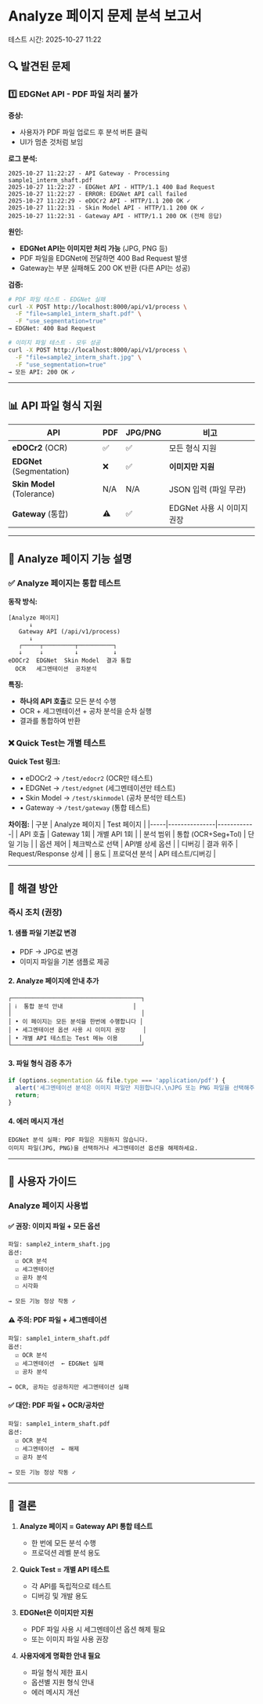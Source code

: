 # Analyze 페이지 문제 분석 보고서

테스트 시간: 2025-10-27 11:22

## 🔍 발견된 문제

### 1️⃣ EDGNet API - PDF 파일 처리 불가

**증상:**
- 사용자가 PDF 파일 업로드 후 분석 버튼 클릭
- UI가 멈춘 것처럼 보임

**로그 분석:**
```
2025-10-27 11:22:27 - API Gateway - Processing sample1_interm_shaft.pdf
2025-10-27 11:22:27 - EDGNet API - HTTP/1.1 400 Bad Request
2025-10-27 11:22:27 - ERROR: EDGNet API call failed
2025-10-27 11:22:29 - eDOCr2 API - HTTP/1.1 200 OK ✓
2025-10-27 11:22:31 - Skin Model API - HTTP/1.1 200 OK ✓
2025-10-27 11:22:31 - Gateway API - HTTP/1.1 200 OK (전체 응답)
```

**원인:**
- **EDGNet API는 이미지만 처리 가능** (JPG, PNG 등)
- PDF 파일을 EDGNet에 전달하면 400 Bad Request 발생
- Gateway는 부분 실패해도 200 OK 반환 (다른 API는 성공)

**검증:**
```bash
# PDF 파일 테스트 - EDGNet 실패
curl -X POST http://localhost:8000/api/v1/process \
  -F "file=sample1_interm_shaft.pdf" \
  -F "use_segmentation=true"
→ EDGNet: 400 Bad Request

# 이미지 파일 테스트 - 모두 성공
curl -X POST http://localhost:8000/api/v1/process \
  -F "file=sample2_interm_shaft.jpg" \
  -F "use_segmentation=true"
→ 모든 API: 200 OK ✓
```

---

## 📊 API 파일 형식 지원

| API | PDF | JPG/PNG | 비고 |
|-----|-----|---------|------|
| **eDOCr2** (OCR) | ✅ | ✅ | 모든 형식 지원 |
| **EDGNet** (Segmentation) | ❌ | ✅ | **이미지만 지원** |
| **Skin Model** (Tolerance) | N/A | N/A | JSON 입력 (파일 무관) |
| **Gateway** (통합) | ⚠️ | ✅ | EDGNet 사용 시 이미지 권장 |

---

## 🎯 Analyze 페이지 기능 설명

### ✅ Analyze 페이지는 **통합 테스트**

**동작 방식:**
```
[Analyze 페이지]
      ↓
   Gateway API (/api/v1/process)
      ↓
   ┌─────┬─────────┬──────────┐
   ↓     ↓         ↓          ↓
eDOCr2  EDGNet  Skin Model  결과 통합
  OCR   세그멘테이션  공차분석
```

**특징:**
- **하나의 API 호출**로 모든 분석 수행
- OCR + 세그멘테이션 + 공차 분석을 순차 실행
- 결과를 통합하여 반환

### ❌ Quick Test는 **개별 테스트**

**Quick Test 링크:**
- • eDOCr2 → `/test/edocr2` (OCR만 테스트)
- • EDGNet → `/test/edgnet` (세그멘테이션만 테스트)
- • Skin Model → `/test/skinmodel` (공차 분석만 테스트)
- • Gateway → `/test/gateway` (통합 테스트)

**차이점:**
| 구분 | Analyze 페이지 | Test 페이지 |
|-----|---------------|------------|
| API 호출 | Gateway 1회 | 개별 API 1회 |
| 분석 범위 | 통합 (OCR+Seg+Tol) | 단일 기능 |
| 옵션 제어 | 체크박스로 선택 | API별 상세 옵션 |
| 디버깅 | 결과 위주 | Request/Response 상세 |
| 용도 | 프로덕션 분석 | API 테스트/디버깅 |

---

## 🔧 해결 방안

### 즉시 조치 (권장)

#### 1. 샘플 파일 기본값 변경
- PDF → JPG로 변경
- 이미지 파일을 기본 샘플로 제공

#### 2. Analyze 페이지에 안내 추가
```
┌─────────────────────────────────────┐
│ ℹ️  통합 분석 안내                    │
│                                     │
│ • 이 페이지는 모든 분석을 한번에 수행합니다 │
│ • 세그멘테이션 옵션 사용 시 이미지 권장     │
│ • 개별 API 테스트는 Test 메뉴 이용      │
└─────────────────────────────────────┘
```

#### 3. 파일 형식 검증 추가
```typescript
if (options.segmentation && file.type === 'application/pdf') {
  alert('세그멘테이션 분석은 이미지 파일만 지원합니다.\nJPG 또는 PNG 파일을 선택해주세요.');
  return;
}
```

#### 4. 에러 메시지 개선
```
EDGNet 분석 실패: PDF 파일은 지원하지 않습니다.
이미지 파일(JPG, PNG)을 선택하거나 세그멘테이션 옵션을 해제하세요.
```

---

## 📝 사용자 가이드

### Analyze 페이지 사용법

#### ✅ 권장: 이미지 파일 + 모든 옵션
```
파일: sample2_interm_shaft.jpg
옵션:
  ☑ OCR 분석
  ☑ 세그멘테이션
  ☑ 공차 분석
  ☐ 시각화

→ 모든 기능 정상 작동 ✓
```

#### ⚠️ 주의: PDF 파일 + 세그멘테이션
```
파일: sample1_interm_shaft.pdf
옵션:
  ☑ OCR 분석
  ☑ 세그멘테이션  ← EDGNet 실패
  ☑ 공차 분석
  
→ OCR, 공차는 성공하지만 세그멘테이션 실패
```

#### ✅ 대안: PDF 파일 + OCR/공차만
```
파일: sample1_interm_shaft.pdf
옵션:
  ☑ OCR 분석
  ☐ 세그멘테이션  ← 해제
  ☑ 공차 분석
  
→ 모든 기능 정상 작동 ✓
```

---

## 🎯 결론

1. **Analyze 페이지 = Gateway API 통합 테스트**
   - 한 번에 모든 분석 수행
   - 프로덕션 레벨 분석 용도

2. **Quick Test = 개별 API 테스트**
   - 각 API를 독립적으로 테스트
   - 디버깅 및 개발 용도

3. **EDGNet은 이미지만 지원**
   - PDF 파일 사용 시 세그멘테이션 옵션 해제 필요
   - 또는 이미지 파일 사용 권장

4. **사용자에게 명확한 안내 필요**
   - 파일 형식 제한 표시
   - 옵션별 지원 형식 안내
   - 에러 메시지 개선
